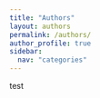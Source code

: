 ```yaml
---
title: "Authors"
layout: authors
permalink: /authors/
author_profile: true
sidebar:
  nav: "categories"
---
```


test
